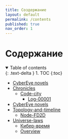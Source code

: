 ```yaml
---
title: Создержание
layout: default
permalink: /contents
published: true
nav_order: 1
---
```


# Содержание

<details open markdown="block">
  <summary>
    Table of contents
  </summary>
  {: .text-delta }
1. TOC
{:toc}
</details>

* [CyberEye novels](README.md)
* [Chronicles](stories/README.md)
  * [Code-city](stories/code-city/README.md)
    * [Log-00001](stories/code-city/log-00001.md)
* [CyberEye novels](undefined.md)
* [Topology-and-timeline](topology-and-timeline/README.md)
  * [Node-FD2D](topology-and-timeline/node-fd2d.md)
* [Universe-laws](universe-laws/README.md)
  * [Кибер-время](universe-laws/cybertime.md)
  * [Overview](universe-laws/overview.md)

